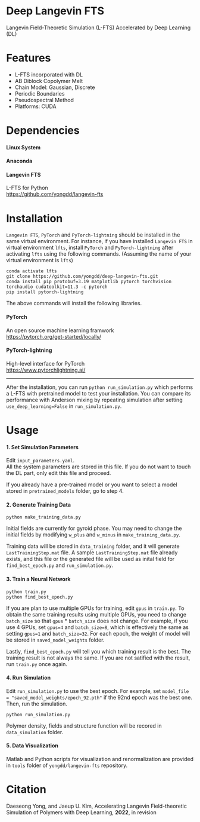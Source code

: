 # Deep Langevin FTS
Langevin Field-Theoretic Simulation (L-FTS) Accelerated by Deep Learning (DL)

# Features
* L-FTS incorporated with DL
* AB Diblock Copolymer Melt
* Chain Model: Gaussian, Discrete
* Periodic Boundaries
* Pseudospectral Method
* Platforms: CUDA

# Dependencies

#### Linux System

#### Anaconda

#### Langevin FTS
  L-FTS for Python   
  https://github.com/yongdd/langevin-fts

# Installation

`Langevin FTS`, `PyTorch` and `PyTorch-lightning` should be installed in the same virtual environment. For instance, if you have installed `Langevin FTS` in virtual environment `lfts`, install `PyTorch` and `PyTorch-lightning` after activating `lfts` using the following commands. (Assuming the name of your virtual environment is `lfts`)
 
  `conda activate lfts`   
  `git clone https://github.com/yongdd/deep-langevin-fts.git`  
  `conda install pip protobuf=3.19 matplotlib pytorch torchvision torchaudio cudatoolkit=11.3 -c pytorch`   
  `pip install pytorch-lightning`   

The above commands will install the following libraries.   
  
#### PyTorch
  An open source machine learning framwork   
  https://pytorch.org/get-started/locally/

#### PyTorch-lightning
  High-level interface for PyTorch   
  https://www.pytorchlightning.ai/

* * *   
After the installation, you can run `python run_simulation.py` which performs a L-FTS with pretrained model to test your installation. You can compare its performance with Anderson mixing by repeating simulation after setting `use_deep_learning=False` in `run_simulation.py`.

# Usage

#### 1. Set Simulation Parameters
Edit `input_parameters.yaml`.   
All the system parameters are stored in this file. If you do not want to touch the DL part, only edit this file and proceed.

If you already have a pre-trained model or you want to select a model stored in `pretrained_models` folder, go to step 4.

#### 2. Generate Training Data
`python make_training_data.py`  

Initial fields are currently for gyroid phase. You may need to change the initial fields by modifying `w_plus` and `w_minus` in `make_training_data.py`. 

Training data will be stored in `data_training` folder, and it will generate `LastTrainingStep.mat` file. A sample `LastTrainingStep.mat` file already exists, and this file or the generated file will be used as inital field for `find_best_epoch.py` and `run_simulation.py`.   

#### 3. Train a Neural Network
`python train.py`   
`python find_best_epoch.py`  

If you are plan to use multiple GPUs for training, edit `gpus` in `train.py`. To obtain the same training results using multiple GPUs, you need to change `batch_size` so that `gpus` * `batch_size` does not change. For example, if you use 4 GPUs, set `gpus=4` and `batch_size=8`, which is effectively the same as setting `gpus=1` and `batch_size=32`. For each epoch, the weight of model will be stored in `saved_model_weights` folder.   

Lastly, `find_best_epoch.py` will tell you which training result is the best. The training result is not always the same. If you are not satified with the result, run `train.py` once again.   

#### 4. Run Simulation
Edit `run_simulation.py` to use the best epoch. For example, set `model_file = "saved_model_weights/epoch_92.pth"` if the 92nd epoch was the best one. Then, run the simulation.   

`python run_simulation.py`  

Polymer density, fields and structure function will be recored in `data_simulation` folder.   

#### 5. Data Visualization
Matlab and Python scripts for visualization and renormalization are provided in `tools` folder of `yongdd/langevin-fts` repository.

# Citation
Daeseong Yong, and Jaeup U. Kim, Accelerating Langevin Field-theoretic Simulation of Polymers with Deep Learning, **2022**, in revision